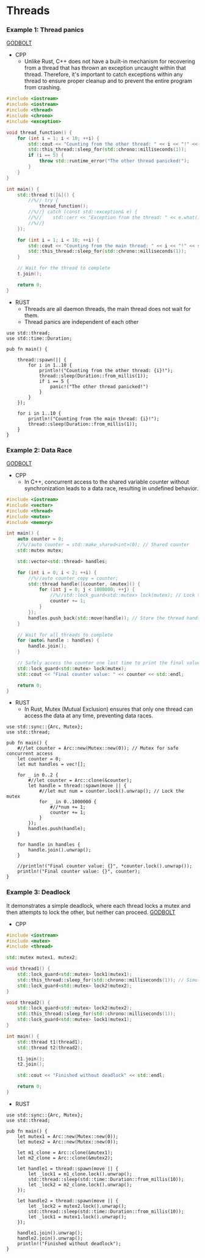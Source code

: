# Threads


### Example 1: Thread panics
[GODBOLT](https://godbolt.org/z/4qMv9T8h4)
* CPP
    - Unlike Rust, C++ does not have a built-in mechanism for recovering from a thread that has thrown an exception uncaught within that thread. Therefore, it's important to catch exceptions within any thread to ensure proper cleanup and to prevent the entire program from crashing.
```cpp
#include <iostream>
#include <iostream>
#include <thread>
#include <chrono>
#include <exception>

void thread_function() {
    for (int i = 1; i < 10; ++i) {
        std::cout << "Counting from the other thread: " << i << "!" << std::endl;
        std::this_thread::sleep_for(std::chrono::milliseconds(1));
        if (i == 5) {
            throw std::runtime_error("The other thread panicked!");
        }
    }
}

int main() {
    std::thread t([&]() {
        //%// try {
            thread_function();
        //%//} catch (const std::exception& e) {
        //%//    std::cerr << "Exception from the thread: " << e.what() << std::endl;
        //%//}
    });

    for (int i = 1; i < 10; ++i) {
        std::cout << "Counting from the main thread: " << i << "!" << std::endl;
        std::this_thread::sleep_for(std::chrono::milliseconds(1));
    }

    // Wait for the thread to complete
    t.join();

    return 0;
}
```

* RUST
    - Threads are all daemon threads, the main thread does not wait for them.
    - Thread panics are independent of each other
```rust,editable
use std::thread;
use std::time::Duration;

pub fn main() {

    thread::spawn(|| {
        for i in 1..10 {
            println!("Counting from the other thread: {i}!");
            thread::sleep(Duration::from_millis(1));
            if i == 5 {
                panic!("The other thread panicked!")
            }
        }
    });

    for i in 1..10 {
        println!("Counting from the main thread: {i}!");
        thread::sleep(Duration::from_millis(1));
    }
}
```


### Example 2: Data Race
[GODBOLT](https://godbolt.org/z/YMxxKTof7)
* CPP
    - In C++, concurrent access to the shared variable counter without synchronization leads to a data race, resulting in undefined behavior.
```cpp
#include <iostream>
#include <vector>
#include <thread>
#include <mutex>
#include <memory>

int main() {
    auto counter = 0;
    //%//auto counter = std::make_shared<int>(0); // Shared counter
    std::mutex mutex;

    std::vector<std::thread> handles;

    for (int i = 0; i < 2; ++i) {
        //%//auto counter_copy = counter;
        std::thread handle([&counter, &mutex]() {
            for (int j = 0; j < 1000000; ++j) {
                //%//std::lock_guard<std::mutex> lock(mutex); // Lock the mutex
                counter += 1;
            }
        });
        handles.push_back(std::move(handle)); // Store the thread handle
    }

    // Wait for all threads to complete
    for (auto& handle : handles) {
        handle.join();
    }

    // Safely access the counter one last time to print the final value
    std::lock_guard<std::mutex> lock(mutex);
    std::cout << "Final counter value: " << counter << std::endl;

    return 0;
}
```

* RUST
    - In Rust, Mutex (Mutual Exclusion) ensures that only one thread can access the data at any time, preventing data races.
```rust,editable
use std::sync::{Arc, Mutex};
use std::thread;

pub fn main() {
    #//let counter = Arc::new(Mutex::new(0)); // Mutex for safe concurrent access
    let counter = 0;
    let mut handles = vec![];

    for _ in 0..2 {
        #//let counter = Arc::clone(&counter);
        let handle = thread::spawn(move || {
            #//let mut num = counter.lock().unwrap(); // Lock the mutex
            for _ in 0..1000000 {
                #//*num += 1;
                counter += 1;
            }
        });
        handles.push(handle);
    }

    for handle in handles {
        handle.join().unwrap();
    }

    //println!("Final counter value: {}", *counter.lock().unwrap());
    println!("Final counter value: {}", counter);
}
```

























### Example 3: Deadlock
It demonstrates a simple deadlock, where each thread locks a mutex and then attempts to lock the other, but neither can proceed.
[GODBOLT](https://godbolt.org/z/354ch7z8f)

* CPP
```cpp
#include <iostream>
#include <mutex>
#include <thread>

std::mutex mutex1, mutex2;

void thread1() {
    std::lock_guard<std::mutex> lock1(mutex1);
    std::this_thread::sleep_for(std::chrono::milliseconds(1)); // Simulate work (and ensure deadlock)
    std::lock_guard<std::mutex> lock2(mutex2);
}

void thread2() {
    std::lock_guard<std::mutex> lock2(mutex2);
    std::this_thread::sleep_for(std::chrono::milliseconds(1));
    std::lock_guard<std::mutex> lock1(mutex1);
}

int main() {
    std::thread t1(thread1);
    std::thread t2(thread2);

    t1.join();
    t2.join();

    std::cout << "Finished without deadlock" << std::endl;

    return 0;
}
```

* RUST
```rust,editable
use std::sync::{Arc, Mutex};
use std::thread;

pub fn main() {
    let mutex1 = Arc::new(Mutex::new(0));
    let mutex2 = Arc::new(Mutex::new(0));

    let m1_clone = Arc::clone(&mutex1);
    let m2_clone = Arc::clone(&mutex2);

    let handle1 = thread::spawn(move || {
        let _lock1 = m1_clone.lock().unwrap();
        std::thread::sleep(std::time::Duration::from_millis(10));
        let _lock2 = m2_clone.lock().unwrap();
    });

    let handle2 = thread::spawn(move || {
        let _lock2 = mutex2.lock().unwrap();
        std::thread::sleep(std::time::Duration::from_millis(10));
        let _lock1 = mutex1.lock().unwrap();
    });

    handle1.join().unwrap();
    handle2.join().unwrap();
    println!("Finished without deadlock");
}
```
